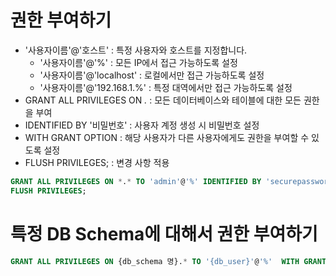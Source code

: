 # 권한 부여하기 

- '사용자이름'@'호스트' : 특정 사용자와 호스트를 지정합니다.
   - '사용자이름'@'%' : 모든 IP에서 접근 가능하도록 설정
   - '사용자이름'@'localhost' : 로컬에서만 접근 가능하도록 설정
   - '사용자이름'@'192.168.1.%' : 특정 대역에서만 접근 가능하도록 설정
- GRANT ALL PRIVILEGES ON *.* : 모든 데이터베이스와 테이블에 대한 모든 권한을 부여
- IDENTIFIED BY '비밀번호' : 사용자 계정 생성 시 비밀번호 설정
- WITH GRANT OPTION : 해당 사용자가 다른 사용자에게도 권한을 부여할 수 있도록 설정
- FLUSH PRIVILEGES; : 변경 사항 적용

```sql 
GRANT ALL PRIVILEGES ON *.* TO 'admin'@'%' IDENTIFIED BY 'securepassword' WITH GRANT OPTION;
FLUSH PRIVILEGES;
```


# 특정 DB Schema에 대해서 권한 부여하기 

```sql
GRANT ALL PRIVILEGES ON {db_schema 명}.* TO '{db_user}'@'%'  WITH GRANT OPTION
```
